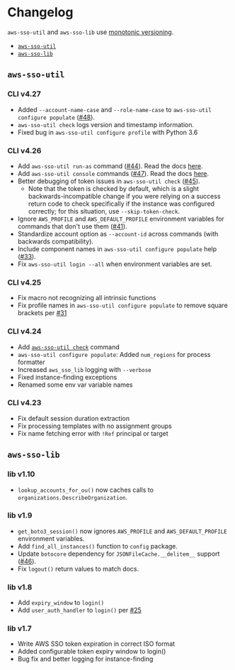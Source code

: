# Changelog

`aws-sso-util` and `aws-sso-lib` use [monotonic versioning](blog.appliedcompscilab.com/monotonic_versioning_manifesto/).

* [`aws-sso-util`](#aws-sso-util)
* [`aws-sso-lib`](#aws-sso-lib)

## `aws-sso-util`

### CLI v4.27
* Added `--account-name-case` and `--role-name-case` to `aws-sso-util configure populate` ([#48](https://github.com/benkehoe/aws-sso-util/pull/48)).
* `aws-sso-util check` logs version and timestamp information.
* Fixed bug in `aws-sso-util configure profile` with Python 3.6

### CLI v4.26
* Add `aws-sso-util run-as` command ([#44](https://github.com/benkehoe/aws-sso-util/pull/44)). Read the docs [here](docs/run-as.md).
* Add `aws-sso-util console` commands ([#47](https://github.com/benkehoe/aws-sso-util/pull/47)). Read the docs [here](docs/console.md).
* Better debugging of token issues in `aws-sso-util check` ([#45](https://github.com/benkehoe/aws-sso-util/pull/45)).
    * Note that the token is checked by default, which is a slight backwards-incompatible change if you were relying on a success return code to check specifically if the instance was configured correctly; for this situation, use `--skip-token-check`.
* Ignore `AWS_PROFILE` and `AWS_DEFAULT_PROFILE` environment variables for commands that don't use them ([#41](https://github.com/benkehoe/aws-sso-util/issues/41)).
* Standardize account option as `--account-id` across commands (with backwards compatibility).
* Include component names in `aws-sso-util configure populate` help ([#33](https://github.com/benkehoe/aws-sso-util/issues/33)).
* Fix `aws-sso-util login --all` when environment variables are set.

### CLI v4.25
* Fix macro not recognizing all intrinsic functions
* Fix profile names in `aws-sso-util configure populate` to remove square brackets per [#31](https://github.com/benkehoe/aws-sso-util/issues/31)

### CLI v4.24

* Add [`aws-sso-util check`](docs/check.md) command
* `aws-sso-util configure populate`: Added `num_regions` for process formatter
* Increased `aws_sso_lib` logging with `--verbose`
* Fixed instance-finding exceptions
* Renamed some env var variable names

### CLI v4.23

* Fix default session duration extraction
* Fix processing templates with no assignment groups
* Fix name fetching error with `!Ref` principal or target

## `aws-sso-lib`

### lib v1.10
* `lookup_accounts_for_ou()` now caches calls to `organizations.DescribeOrganization`.

### lib v1.9
* `get_boto3_session()` now ignores `AWS_PROFILE` and `AWS_DEFAULT_PROFILE` environment variables.
* Add `find_all_instances()` function to `config` package.
* Update `botocore` dependency for `JSONFileCache.__delitem__` support ([#46](https://github.com/benkehoe/aws-sso-util/issues/46)).
* Fix `logout()` return values to match docs.

### lib v1.8
* Add `expiry_window` to `login()`
* Add `user_auth_handler` to `login()` per [#25](https://github.com/benkehoe/aws-sso-util/pull/25)

### lib v1.7

* Write AWS SSO token expiration in correct ISO format
* Added configurable token expiry window to login()
* Bug fix and better logging for instance-finding
